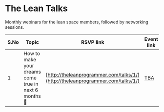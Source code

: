 # The Lean Talks

Monthly webinars for the lean space members, followed by networking sessions.

| S.No   |      Topic      | RSVP link |  Event link  | Presentation link |
|--------|-----------------|--------------------|---------------| ---------------|
| 1      | How to make your dreams come true in next 6 months 🚀 | [http://theleanprogrammer.com/talks/1/](http://theleanprogrammer.com/talks/1/) | [TBA](http://theleanprogrammer.com/talks/1/) | [TBA](http://theleanprogrammer.com/talks/1/) |